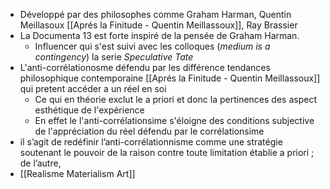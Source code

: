 - Développé par des philosophes comme Graham Harman, Quentin Meillasoux [[Aprés la Finitude - Quentin Meillassoux]], Ray Brassier
- La Documenta 13 est forte inspiré de la pensée de Graham Harman.
	- Influencer qui s'est suivi avec les colloques (*medium is a contingency*) la serie *Speculative Tate*
- L'anti-corrélationosme défendu par les différence tendances philosophique contemporaine [[Aprés la Finitude - Quentin Meillassoux]] qui pretent accéder a un réel en soi
	- Ce qui en théorie exclut le a priori et donc la pertinences des aspect esthétique de l'expérience
	- En effet le l'anti-corrélationsime s'éloigne des conditions subjective de l'appréciation du réel défendu par le corrélationsime
- il s’agit de redéfinir l’anti-corrélationnisme comme une stratégie
  soutenant le pouvoir de la raison contre toute limitation établie a priori ;
  de l’autre,
- [[Realisme Materialism Art]]